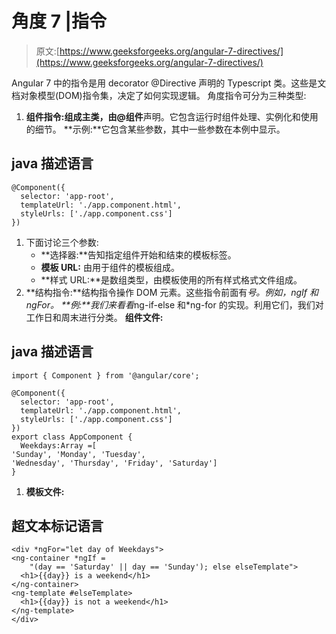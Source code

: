# 角度 7 |指令

> 原文:[https://www.geeksforgeeks.org/angular-7-directives/](https://www.geeksforgeeks.org/angular-7-directives/)

Angular 7 中的指令是用 decorator @Directive 声明的 Typescript 类。这些是文档对象模型(DOM)指令集，决定了如何实现逻辑。
角度指令可分为三种类型:

1.  **组件指令:**组成主类，由**@组件**声明。它包含运行时组件处理、实例化和使用的细节。
    **示例:**它包含某些参数，其中一些参数在本例中显示。

## java 描述语言

```tshtml
@Component({
  selector: 'app-root',
  templateUrl: './app.component.html',
  styleUrls: ['./app.component.css']
})
```

1.  下面讨论三个参数:
    *   **选择器:**告知指定组件开始和结束的模板标签。
    *   **模板 URL:** 由用于组件的模板组成。
    *   **样式 URL:**是数组类型，由模板使用的所有样式格式文件组成。
2.  **结构指令:**结构指令操作 DOM 元素。这些指令前面有*号。例如，*ngIf 和*ngFor。
    **例:**我们来看看*ng-if-else 和*ng-for 的实现。利用它们，我们对工作日和周末进行分类。
    **组件文件:**

## java 描述语言

```tshtml
import { Component } from '@angular/core';

@Component({
  selector: 'app-root',
  templateUrl: './app.component.html',
  styleUrls: ['./app.component.css']
})
export class AppComponent {
  Weekdays:Array =[
'Sunday', 'Monday', 'Tuesday',
'Wednesday', 'Thursday', 'Friday', 'Saturday']
}
```

1.  **模板文件:**

## 超文本标记语言

```tshtml
<div *ngFor="let day of Weekdays">
<ng-container *ngIf =
    "(day == 'Saturday' || day == 'Sunday'); else elseTemplate">
  <h1>{{day}} is a weekend</h1>
</ng-container>
<ng-template #elseTemplate>
  <h1>{{day}} is not a weekend</h1>
</ng-template>
</div>
```